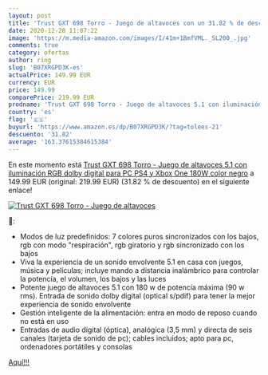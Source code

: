 ```yaml
---
layout: post
title: 'Trust GXT 698 Torro - Juego de altavoces con un 31.82 % de descuento'
date: 2020-12-28 11:07:22
image: 'https://m.media-amazon.com/images/I/41m+1BmfVML._SL200_.jpg'
comments: true
category: ofertas
author: ring
slug: 'B07XRGPD3K-es'
actualPrice: 149.99 EUR
currency: EUR
price: 149.99
comparePrice: 219.99 EUR
prodname: 'Trust GXT 698 Torro - Juego de altavoces 5.1 con iluminación RGB  dolby digital  para PC  PS4 y Xbox One  180W  color negro'
country: 'es'
flag: '🇪🇸'
buyurl: 'https://www.amazon.es/dp/B07XRGPD3K/?tag=tolees-21'
descuento: '31.82'
average: '163.37615384615384'
---
```


En este momento está [Trust GXT 698 Torro - Juego de altavoces 5.1 con iluminación RGB  dolby digital  para PC  PS4 y Xbox One  180W  color negro](https://www.amazon.es/dp/B07XRGPD3K/?tag=tolees-21) a 149.99 EUR (original: 219.99 EUR) (31.82 %  de descuento) en el siguiente enlace!

[![Trust GXT 698 Torro - Juego de altavoces](https://m.media-amazon.com/images/I/41m+1BmfVML._SL200_.jpg)](https://www.amazon.es/dp/B07XRGPD3K/?tag=tolees-21)

🔎:

- Modos de luz predefinidos: 7 colores puros sincronizados con los bajos, rgb con modo "respiración", rgb giratorio y rgb sincronizado con los bajos
- Viva la experiencia de un sonido envolvente 5.1 en casa con juegos, música y películas; incluye mando a distancia inalámbrico para controlar la potencía, el volumen, los bajos y las luces
- Potente juego de altavoces 5.1 con 180 w de potencía máxima (90 w rms). Entrada de sonido dolby digital (optical s/pdif) para tener la mejor experiencia de sonido envolvente
- Gestión inteligente de la alimentación: entra en modo de reposo cuando no está en uso
- Entradas de audio digital (óptica), analógica (3,5 mm) y directa de seis canales (tarjeta de sonido de pc); cables incluidos; apto para pc, ordenadores portátiles y consolas

[Aquí!!!](https://www.amazon.es/dp/B07XRGPD3K/?tag=tolees-21)

